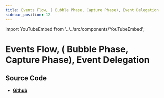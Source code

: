 ```yaml
---
title: Events Flow, ( Bubble Phase, Capture Phase), Event Delegation
sidebar_position: 12
---
```


import YouTubeEmbed from '../../src/components/YouTubeEmbed';

# Events Flow, ( Bubble Phase, Capture Phase), Event Delegation

<YouTubeEmbed videoId="ErW2_1uEZq8" />

## Source Code

- [**Github**](https://github.com/isarojdahal/javascript-workshop)

